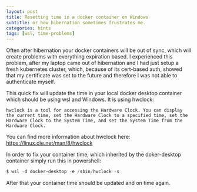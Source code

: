 ```yaml
---
layout: post
title: Resetting time in a docker container on Windows
subtitle: or how hibernation sometimes frustrates me.
categories: hints
tags: [wsl, time-problems]
---
```


Often after hibernation your docker containers will be out of sync, which will create problems with everything expiration based.
I experienced this problem, after my laptop came out of hibernation and I had just setup a fresh kubernetes cluster, which, because of its cert-based auth, showed that my certificate was set to the future and therefore I was not able to authenticate myself.

This quick fix will update the time in your local docker desktop container which should be using wsl and Windows.
It is using hwclock:

```
hwclock is a tool for accessing the Hardware Clock. You can display the current time, set the Hardware Clock to a specified time, set the Hardware Clock to the System Time, and set the System Time from the Hardware Clock.
```

You can find more information about hwclock here: <https://linux.die.net/man/8/hwclock>

In order to fix your container time, which inherited by the doker-desktop container simply run this in powershell:

``` powershell
$ wsl -d docker-desktop -e /sbin/hwclock -s
```

After that your container time should be updated and on time again.
